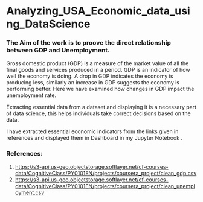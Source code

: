 # Analyzing_USA_Economic_data_using_DataScience

### The Aim of the work is to proove the direct relationship between GDP and Unemployment.

Gross domestic product (GDP) is a measure of the market value of all the final goods and services produced in a period. GDP is an indicator of how well the economy is doing. A drop in GDP indicates the economy is producing less, similarly an increase in GDP suggests the economy is performing better. Here we have examined how changes in GDP impact the unemployment rate.


Extracting essential data from a dataset and displaying it is a necessary part of data science, this helps individuals take correct decisions based on the data. 

I have extracted essential economic indicators from the links given in references and displayed them in Dashboard in my Jupyter Notebook . 

### References: 
1) https://s3-api.us-geo.objectstorage.softlayer.net/cf-courses-data/CognitiveClass/PY0101EN/projects/coursera_project/clean_gdp.csv
2) https://s3-api.us-geo.objectstorage.softlayer.net/cf-courses-data/CognitiveClass/PY0101EN/projects/coursera_project/clean_unemployment.csv
